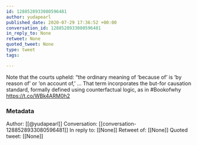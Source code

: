 ```yaml
---
id: 1288528933080596481
author: yudapearl
published_date: 2020-07-29 17:36:52 +00:00
conversation_id: 1288528933080596481
in_reply_to: None
retweet: None
quoted_tweet: None
type: tweet
tags:

---
```


Note that the courts upheld: “the ordinary meaning of ‘because of’ is ‘by reason of’ or ‘on account of,’ ... That term incorporates the but-for causation standard, formally defined using counterfactual logic, as in #Bookofwhy https://t.co/WBk4ARM0h2

### Metadata

Author: [[@yudapearl]]
Conversation: [[conversation-1288528933080596481]]
In reply to: [[None]]
Retweet of: [[None]]
Quoted tweet: [[None]]
